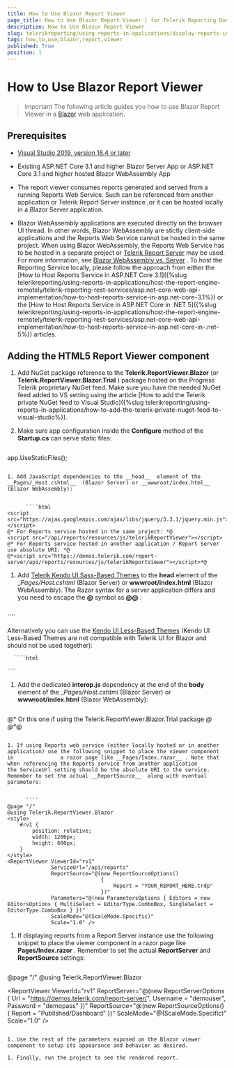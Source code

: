 ```yaml
---
title: How to Use Blazor Report Viewer
page_title: How to Use Blazor Report Viewer | for Telerik Reporting Documentation
description: How to Use Blazor Report Viewer
slug: telerikreporting/using-reports-in-applications/display-reports-in-applications/web-application/blazor-report-viewer/how-to-use-blazor-report-viewer
tags: how,to,use,blazor,report,viewer
published: True
position: 1
---
```


# How to Use Blazor Report Viewer



>important The following article guides you how to use Blazor Report Viewer in a            [Blazor](https://dotnet.microsoft.com/apps/aspnet/web-apps/blazor)            web application.         

## Prerequisites

*  [Visual Studio 2019, version 16.4 or later](https://www.visualstudio.com/vs/) 

* Existing ASP.NET Core 3.1 and higher Blazor Server App or ASP.NET Core 3.1 and higher hosted Blazor WebAssembly App             

* The report viewer consumes reports generated and served from a running Reports Web Service.               Such can be referenced from another application or Telerik Report Server instance               ,or it can be hosted locally in a Blazor Server application.              

* Blazor WebAssembly applications are executed directly on the browser UI thread.               In other words, Blazor WebAssembly are stictly client-side applications and the Reports Web Service cannot be hosted in the same project.               When using Blazor WebAssembly, the Reports Web Service has to be hosted in a separate project or                 [Telerik Report Server](https://www.telerik.com/report-server)  may be used.               For more information, see                [Blazor WebAssembly vs. Server](https://www.telerik.com/faqs/blazor-ui/what-is-the-difference-between-blazor-webassembly-vs-server) .               To host the Reporting Service locally, please follow the approach from either the [How to Host Reports Service in ASP.NET Core 3.1]({%slug telerikreporting/using-reports-in-applications/host-the-report-engine-remotely/telerik-reporting-rest-services/asp.net-core-web-api-implementation/how-to-host-reports-service-in-asp.net-core-3.1%}) or the [How to Host Reports Service in ASP.NET Core in .NET 5]({%slug telerikreporting/using-reports-in-applications/host-the-report-engine-remotely/telerik-reporting-rest-services/asp.net-core-web-api-implementation/how-to-host-reports-service-in-asp.net-core-in-.net-5%}) articles.             

## Adding the HTML5 Report Viewer component

1. Add NuGet package reference to the __Telerik.ReportViewer.Blazor__  (or __Telerik.ReportViewer.Blazor.Trial__ )               package hosted on the Progress Telerik proprietary NuGet feed.               Make sure you have the needed NuGet feed added to VS setting using the article [How to add the Telerik private NuGet feed to Visual Studio]({%slug telerikreporting/using-reports-in-applications/how-to-add-the-telerik-private-nuget-feed-to-visual-studio%}).             

1. Make sure app configuration inside the __Configure__  method of the __Startup.cs__                can serve static files:             

    
      ````c#
app.UseStaticFiles();
````

1. Add JavaScript dependencies to the __head__  element of the               __Pages/_Host.cshtml__  (Blazor Server) or __wwwroot/index.html__  (Blazor WebAssembly):             

    
      ````html
<script src="https://ajax.googleapis.com/ajax/libs/jquery/3.3.1/jquery.min.js"></script>
@* For Reports service hosted in the same project: *@
<script src="/api/reports/resources/js/telerikReportViewer"></script>
@* For Reports service hosted in another application / Report Server use absolute URI: *@
@*<script src="https://demos.telerik.com/report-server/api/reports/resources/js/telerikReportViewer"></script>*@
````

1. Add                [Telerik Kendo UI Sass-Based Themes](https://docs.telerik.com/kendo-ui/styles-and-layout/sass-themes)                to the __head__  element of the               __Pages/_Host.cshtml__  (Blazor Server) or __wwwroot/index.html__  (Blazor WebAssembly).               The Razor syntax for a server application differs and you need to escape the __@__  symbol as __@@__ :             

    
      ````html
<link rel="stylesheet" href="https://unpkg.com/@progress/kendo-theme-default@latest/dist/all.css" />
````

Alternatively you can use the                [Kendo UI Less-Based Themes](https://docs.telerik.com/kendo-ui/styles-and-layout/appearance-styling)                (Kendo UI Less-Based Themes are not compatible with Telerik UI for Blazor and should not be used together):             

    
      ````html
<link href="https://kendo.cdn.telerik.com/ {{site.kendosubsetversion}} /styles/kendo.common.min.css" rel="stylesheet" />
<link href="https://kendo.cdn.telerik.com/ {{site.kendosubsetversion}} /styles/kendo.blueopal.min.css" rel="stylesheet" />
````

1. Add the dedicated __interop.js__  dependency at the end of the __body__  element of the               __Pages/_Host.cshtml__  (Blazor Server) or __wwwroot/index.html__  (Blazor WebAssembly):             

    
      ````
<script src="_content/Telerik.ReportViewer.Blazor/interop.js" defer></script>
@* Or this one if using the Telerik.ReportViewer.Blazor.Trial package *@
@*<script src="_content/Telerik.ReportViewer.Blazor.Trial/interop.js" defer></script>*@
````

1. If using Reports web service (either locally hosted or in another application) use the following snippet to place the viewer component in               a razor page like __Pages/Index.razor__ . Note that when referencing the Reports service from another application               the ServiceUrl setting should be the absolute URI to the service. Remember to set the actual __ReportSource__  along with eventual parameters:             

    
      ````
@page "/"
@using Telerik.ReportViewer.Blazor
<style>
    #rv1 {
        position: relative;
        width: 1200px;
        height: 600px;
    }
</style>
<ReportViewer ViewerId="rv1"
              ServiceUrl="/api/reports"
              ReportSource="@(new ReportSourceOptions()
                              {
                                  Report = "YOUR_REPORT_HERE.trdp"
                              })"
              Parameters="@(new ParametersOptions { Editors = new EditorsOptions { MultiSelect = EditorType.ComboBox, SingleSelect = EditorType.ComboBox } })"
              ScaleMode="@(ScaleMode.Specific)"
              Scale="1.0" />
````

1. If displaying reports from a Report Server instance use the following snippet to place the viewer component in               a razor page like __Pages/Index.razor__ . Remember to set the actual __ReportServer__                and __ReportSource__  settings:             

    
      ````
@page "/"
@using Telerik.ReportViewer.Blazor
<style>
    #rv1 {
        position: relative;
        width: 1200px;
        height: 600px;
    }
</style>
<ReportViewer ViewerId="rv1"
              ReportServer="@(new ReportServerOptions {  Url = "https://demos.telerik.com/report-server/", Username = "demouser", Password = "demopass" })"
              ReportSource="@(new ReportSourceOptions()
                              {
                                  Report = "Published/Dashboard"
                              })"
              ScaleMode="@(ScaleMode.Specific)"
              Scale="1.0" />
````

1. Use the rest of the parameters exposed on the Blazor viewer component to setup its appearance and behavior as desired.             

1. Finally, run the project to see the rendered report.             
